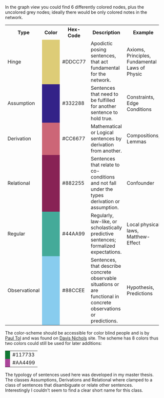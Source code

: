 In the graph view you could find 6 differently colored nodes, plus the uncolored grey nodes; ideally there would be only colored notes in the network. 

<table>
  <tr>
    <th>Type</th>
    <th>Color</th>
    <th>Hex-Code</th>
    <th>Description</th>
    <th>Example</th>
  </tr>
<tr>
    <td>Hinge</td>
    <td style="background-color:#DDCC77"></td>
    <td>#DDCC77</td>
    <td>Apodictic posing sentences, that act fundamental for the network. </td>
    <td>Axioms, Principles, Fundamental Laws of Physic</td>
  </tr>
  <tr>
    <td>Assumption</td>
    <td style="background-color:#332288"></td>
    <td>#332288</td>
    <td>Sentences that need to be fulfilled for another sentence to hold true.</td>
    <td>Constraints, Edge Conditions</td>
</tr>
  <tr>
    <td>Derivation</td>
    <td style="background-color:#CC6677"></td>
    <td>#CC6677</td>
    <td>Mathematical or Logical sentences by derivation from another.</td>
    <td>Compositions, Lemmas</td>
</tr>
  <tr>
    <td>Relational</td>
    <td style="background-color:#882255"></td>
    <td>#882255</td>
    <td>Sentences that relate to co-conditions and not fall under the types derivation or assumption.</td>
    <td>Confounder</td>
</tr>
  <tr>
    <td>Regular</td>
    <td style="background-color:#44AA99"></td>
    <td>#44AA99</td>
    <td>Regularly, law-like, or scholastically predictive sentences; formalized expectations. </td>
    <td>Local physical laws, Matthew-Effect</td>
</tr>
  <tr>
    <td>Observational</td>
    <td style="background-color:#88CCEE"></td>
    <td>#88CCEE</td>
    <td>Sentences, that describe concrete observable situations or are functional in concrete observations or predictions.</td>
    <td>Hypothesis, Predictions </td>
</tr>
</table>

The color-scheme should be accessible for color blind people and is by [Paul Tol](https://personal.sron.nl/~pault/) and was found on [Davis Nichols](https://davidmathlogic.com/colorblind) site. The scheme has 8 colors thus two colors could still be used for later additions:  
<table>
  <tr>
    <td style="background-color:#117733"></td>
    <td>#117733</td>
</tr>
  <tr>
    <td style="background-color:#AA4499"></td>
    <td>#AA4499</td>
</tr>
</table>

The typology of sentences used here was developed in my master thesis. The classes Assumptions, Derivations and Relational where clamped to a class of sentences that disambiguate or relate other sentences. Interestingly I couldn't seem to find a clear short name for this class.

